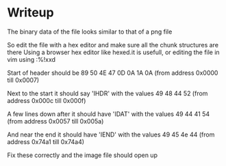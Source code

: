 # Writeup

The binary data of the file looks similar to that of a png file

So edit the file with a hex editor and make sure all the chunk structures are there
Using a browser hex editor like hexed.it is usefull, or editing the file in vim using :%!xxd


Start of header should be 89 50 4E 47 0D 0A 1A 0A (from address 0x0000 till 0x0007)

Next to the start it should say 'IHDR' with the values 49 48 44 52 (from address 0x000c till 0x000f)

A few lines down after it should have 'IDAT' with the values 49  44 41 54 (from address 0x0057 till 0x005a)

And near the end it should have 'IEND' with the values 49 45 4e 44 (from address 0x74a1 till 0x74a4)

Fix these correctly and the image file should open up
